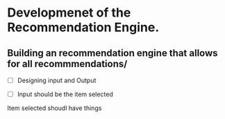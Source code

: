 # Developmenet of the Recommendation Engine.

## Building an recommendation engine that allows for all recommmendations/

- [ ] Designing input and Output
- [ ] Input should be the item selected


Item selected shoudl have things















